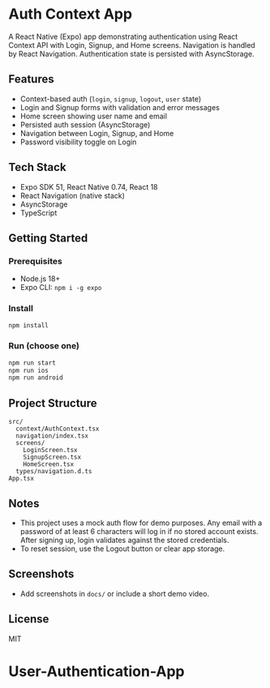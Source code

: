# Auth Context App

A React Native (Expo) app demonstrating authentication using React Context API with Login, Signup, and Home screens. Navigation is handled by React Navigation. Authentication state is persisted with AsyncStorage.

## Features
- Context-based auth (`login`, `signup`, `logout`, `user` state)
- Login and Signup forms with validation and error messages
- Home screen showing user name and email
- Persisted auth session (AsyncStorage)
- Navigation between Login, Signup, and Home
- Password visibility toggle on Login

## Tech Stack
- Expo SDK 51, React Native 0.74, React 18
- React Navigation (native stack)
- AsyncStorage
- TypeScript

## Getting Started

### Prerequisites
- Node.js 18+
- Expo CLI: `npm i -g expo`

### Install
```bash
npm install
```

### Run (choose one)
```bash
npm run start
npm run ios
npm run android
```

## Project Structure
```
src/
  context/AuthContext.tsx
  navigation/index.tsx
  screens/
    LoginScreen.tsx
    SignupScreen.tsx
    HomeScreen.tsx
  types/navigation.d.ts
App.tsx
```

## Notes
- This project uses a mock auth flow for demo purposes. Any email with a password of at least 6 characters will log in if no stored account exists. After signing up, login validates against the stored credentials.
- To reset session, use the Logout button or clear app storage.

## Screenshots
- Add screenshots in `docs/` or include a short demo video.

## License
MIT
# User-Authentication-App
